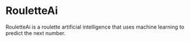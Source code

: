 # RouletteAi
RouletteAi is a roulette artificial intelligence that uses machine learning to predict the next number.
